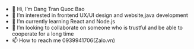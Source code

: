 - 👋 Hi, I’m Dang Tran Quoc Bao
- 👀 I’m interested in frontend UX/UI design and website,java development
- 🌱 I’m currently learning React and Node.js
- 💞️ I’m looking to collaborate on someone who is trustful and be able to cooperate for a long time
- 📫 How to reach me 0939941706(Zalo.vn)


<!---
dguocbao/dguocbao is a ✨ special ✨ repository because its `README.md` (this file) appears on your GitHub profile.
You can click the Preview link to take a look at your changes.
--->
